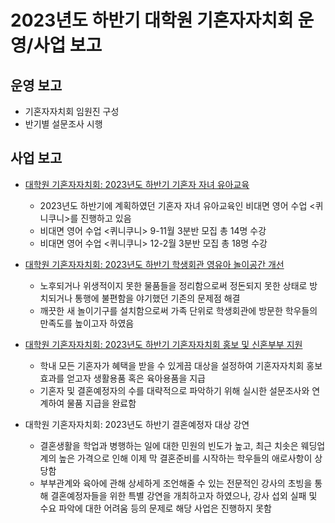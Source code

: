 2023년도 하반기 대학원 기혼자자치회 운영/사업 보고
===

## 운영 보고
- 기혼자자치회 임원진 구성
- 반기별 설문조사 시행

## 사업 보고
- [대학원 기혼자자치회: 2023년도 하반기 기혼자 자녀 유아교육](대학원-기혼자자치회-2023년도-하반기-기혼자-자녀-유아교육-사업보고서.md)
    - 2023년도 하반기에 계획하였던 기혼자 자녀 유아교육인 비대면 영어 수업 <퀴니쿠니>를 진행하고 있음
    - 비대면 영어 수업 <퀴니쿠니> 9-11월 3분반 모집 총 14명 수강
    - 비대면 영어 수업 <퀴니쿠니> 12-2월 3분반 모집 총 18명 수강

- [대학원 기혼자자치회: 2023년도 하반기 학생회관 영유아 놀이공간 개선](대학원-기혼자자치회-2023년도-하반기-학생회관-영유아-놀이공간-개선-사업보고서.md)
    - 노후되거나 위생적이지 못한 물품들을 정리함으로써 정돈되지 못한 상태로 방치되거나 통행에 불편함을 야기했던 기존의 문제점 해결
    - 깨끗한 새 놀이기구를 설치함으로써 가족 단위로 학생회관에 방문한 학우들의 만족도를 높이고자 하였음

- [대학원 기혼자자치회: 2023년도 하반기 기혼자자치회 홍보 및 신혼부부 지원](대학원-기혼자자치회-2023년도-하반기-기혼자자치회-홍보-및-신혼부부-지원-사업보고서.md)
    - 학내 모든 기혼자가 혜택을 받을 수 있게끔 대상을 설정하여 기혼자자치회 홍보 효과를 얻고자 생활용품 혹은 육아용품을 지급
    - 기혼자 및 결혼예정자의 수를 대략적으로 파악하기 위해 실시한 설문조사와 연계하여 물품 지급을 완료함

- 대학원 기혼자자치회: 2023년도 하반기 결혼예정자 대상 강연
    - 결혼생활을 학업과 병행하는 일에 대한 민원의 빈도가 높고, 최근 치솟은 웨딩업계의 높은 가격으로 인해 이제 막 결혼준비를 시작하는 학우들의 애로사항이 상당함
    - 부부관계와 육아에 관해 상세하게 조언해줄 수 있는 전문적인 강사의 초빙을 통해 결혼예정자들을 위한 특별 강연을 개최하고자 하였으나, 강사 섭외 실패 및 수요 파악에 대한 어려움 등의 문제로 해당 사업은 진행하지 못함
